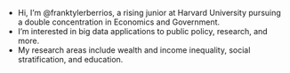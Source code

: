 - Hi, I’m @franktylerberrios, a rising junior at Harvard University pursuing a double concentration in Economics and Government.
- I’m interested in big data applications to public policy, research, and more.
- My research areas include wealth and income inequality, social stratification, and education.
